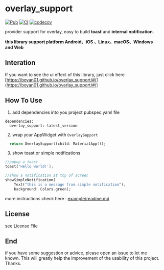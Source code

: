 # overlay_support 
[![Pub](https://img.shields.io/pub/v/overlay_support.svg)](https://pub.dartlang.org/packages/overlay_support)
[![CI](https://github.com/boyan01/overlay_support/workflows/CI/badge.svg)](https://github.com/boyan01/overlay_support/actions)
[![codecov](https://codecov.io/gh/boyan01/overlay_support/branch/master/graph/badge.svg)](https://codecov.io/gh/boyan01/overlay_support)


provider support for overlay, easy to build **toast** and **internal notification**.

**this library support platform Android、iOS 、Linux、macOS、Windows and Web**

## Interation

If you want to see the ui effect of this library, just click here [https://boyan01.github.io/overlay_support/#/](https://boyan01.github.io/overlay_support/#/)

## How To Use

1. add dependencies into you project pubspec.yaml file
```
dependencies:
  overlay_support: latest_version
```
2. wrap your AppWidget with `OverlaySupport`
```dart #build()
  return OverlaySupport(child: MaterialApp());
```

3. show toast or simple notifications

```dart
//popup a toast
toast('Hello world!');

//show a notification at top of screen
showSimpleNotification(
    Text("this is a message from simple notification"),
    background: Colors.green);
```

more instructions check here :  [example/readme.md](./example/)

## License 

see License File

## End

if you have some suggestion or advice, please open an issue to let me known. 
This will greatly help the improvement of the usability of this project.
Thanks.
